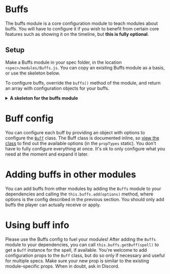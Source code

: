 # Buffs

The buffs module is a core configuration module to teach modules about buffs. You will have to configure it if you wish to benefit from certain core features such as showing it on the timeline, but **this is fully optional**.

## Setup

Make a Buffs module in your spec folder, in the location `<spec>/modules/Buffs.js`. You can copy an existing Buffs module as a basis, or use the skeleton below.

To configure buffs, override the `buffs()` method of the module, and return an array with configuration objects for your buffs.

<details>
  <summary>
    <strong>
     A skeleton for the buffs module
    </strong>
  </summary>
  
```jsx
import SPELLS from 'common/SPELLS';
import BLOODLUST_BUFFS from 'game/BLOODLUST_BUFFS';
import CoreBuffs, { BuffDuration } from 'parser/core/modules/Buffs';

class Buffs extends CoreBuffs {
  buffs() {
    const combatant = this.selectedCombatant;

    return [
      {
        spell: SPELLS.BESTIAL_WRATH,
        duration: BuffDuration.STATIC(15000),
        timelineHightlight: true,
      },
    ];
  }
}

export default Buffs;
```

</details>

# Buff config

You can configure each buff by providing an object with options to configure the [`Buff`](../src/parser/core/modules/Buff.js) class. The Buff class is documented inline, so [view the class](../src/parser/core/modules/Buff.js) to find out the available options (in the `propTypes` static). You don't have to fully configure everything at once. It's ok to only configure what you need at the moment and expand it later.

# Adding buffs in other modules

You can add buffs from other modules by adding the `Buffs` module to your dependencies and calling the `this.buffs.add(options)` method, where options is the config described in the previous section. You should only add buffs the player can actually receive or apply.

# Using buff info

Please use the Buffs config to fuel your modules! After adding the `Buffs` module to your dependencies, you can call `this.buffs.getBuff(spell)` to get a `Buff` instance for the spell, if available. You're welcome to add configuration props to the `Buff` class, but do so only if necessary and useful for multiple specs. Make sure your new prop is similar to the existing module-specific props. When in doubt, ask in Discord.
